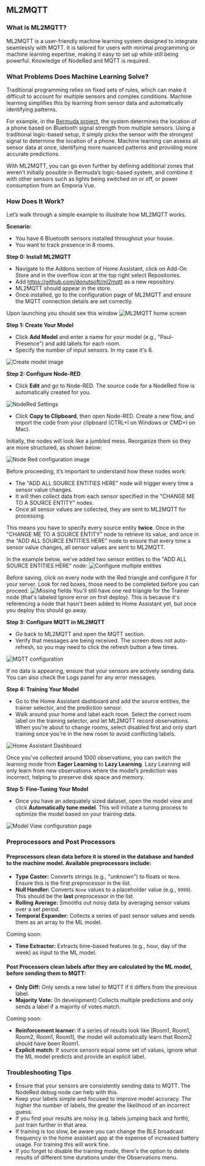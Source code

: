 ## ML2MQTT

### What is ML2MQTT?

ML2MQTT is a user-friendly machine learning system designed to integrate seamlessly with MQTT. It is tailored for users with minimal programming or machine learning expertise, making it easy to set up while still being powerful. Knowledge of NodeRed and MQTT is required.

### What Problems Does Machine Learning Solve?

Traditional programming relies on fixed sets of rules, which can make it difficult to account for multiple sensors and complex conditions. Machine learning simplifies this by learning from sensor data and automatically identifying patterns. 

For example, in the [Bermuda project](https://github.com/agittins/bermuda), the system determines the location of a phone based on Bluetooth signal strength from multiple sensors. Using a traditional logic-based setup, it simply picks the sensor with the strongest signal to determine the location of a phone. Machine learning can assess all sensor data at once, identifying more nuanced patterns and providing more accurate predictions. 

With ML2MQTT, you can go even further by defining additional zones that weren’t initially possible in Bermuda’s logic-based system, and combine it with other sensors such as lights being switched on or off, or power consumption from an Emporia Vue.

### How Does It Work?

Let’s walk through a simple example to illustrate how ML2MQTT works.

**Scenario:**
- You have 6 Bluetooth sensors installed throughout your house.
- You want to track presence in 8 rooms.

**Step 0: Install ML2MQTT**
- Navigate to the Addons section of Home Assistant, click on Add-On Store and in the overflow icon at the top right select Repositories.
- Add https://github.com/donutsoft/ml2mqtt as a new repository.
- ML2MQTT should appear in the store.
- Once installed, go to the configuration page of ML2MQTT and ensure the MQTT connection details are set correctly.

Upon launching you should see this window
![ML2MQTT home screen](images/welcome.png)

**Step 1: Create Your Model**
- Click **Add Model** and enter a name for your model (e.g., "Paul-Presence") and add labels for each room.
- Specify the number of input sensors. In my case it's 6.

![Create model image](images/create-model.png)

**Step 2: Configure Node-RED**
- Click **Edit** and go to Node-RED. The source code for a NodeRed flow is automatically created for you.

![NodeRed Settings](images/nodered.png)

- Click **Copy to Clipboard**, then open Node-RED. Create a new flow, and import the code from your clipboard (CTRL+I on Windows or CMD+I on Mac).

Initially, the nodes will look like a jumbled mess. Reorganize them so they are more structured, as shown below:

![Node Red configuration image](images/nodes.png)

Before proceeding, it’s important to understand how these nodes work:
- The "ADD ALL SOURCE ENTITIES HERE" node will trigger every time a sensor value changes.
- It will then collect data from each sensor specified in the "CHANGE ME TO A SOURCE ENTITY" nodes.
- Once all sensor values are collected, they are sent to ML2MQTT for processing.

This means you have to specify every source entity **twice**. Once in the "CHANGE ME TO A SOURCE ENTITY" node to retrieve its value, and once in the "ADD ALL SOURCE ENTITIES HERE" node to ensure that every time a sensor value changes, all sensor values are sent to ML2MQTT.

In the example below, we’ve added two sensor entities to the "ADD ALL SOURCE ENTITIES HERE" node:
![Configure multiple entities](images/configure-multiple-entities.png)

Before saving, click on every node with the Red triangle and configure it for your server. Look for red boxes, those need to be completed before you can proceed. 
![Missing fields](images/missing-value.png)
You'll still have one red triangle for the Trainer node (that's labeled Ignore error on first deploy). This is because it's referencing a node that hasn't been added to Home Assistant yet, but once you deploy this should go away.

**Step 3: Configure MQTT in ML2MQTT**
- Go back to ML2MQTT and open the MQTT section.
- Verify that messages are being received. The screen does not auto-refresh, so you may need to click the refresh button a few times.

![MQTT configuration](images/mqtt-config.png)

If no data is appearing, ensure that your sensors are actively sending data. You can also check the Logs panel for any error messages.

**Step 4: Training Your Model**
- Go to the Home Assistant dashboard and add the source entities, the trainer selector, and the prediction sensor.
- Walk around your home and label each room. Select the correct room label on the training selector, and let ML2MQTT record observations. When you're about to change rooms, select disabled first and only start training once you're in the new room to avoid conflicting labels.

![Home Assistant Dashboard](images/homeassistant-training.png)

Once you’ve collected around 1000 observations, you can switch the learning mode from **Eager Learning** to **Lazy Learning**. Lazy Learning will only learn from new observations where the model’s prediction was incorrect, helping to preserve disk space and memory.

**Step 5: Fine-Tuning Your Model**
- Once you have an adequately sized dataset, open the model view and click **Automatically tune model**. This will initiate a tuning process to optimize the model based on your training data.

![Model View configuration page](images/model.png)

### Preprocessors and Post Processors

#### Preprocessors clean data before it is stored in the database and handed to the machine model. Available preprocessors include:

- **Type Caster:** Converts strings (e.g., "unknown") to floats or `None`. Ensure this is the first preprocessor in the list.
- **Null Handler:** Converts `None` values to a placeholder value (e.g., `9999`). This should be the **last** preprocessor in the list.
- **Rolling Average:** Smooths out noisy data by averaging sensor values over a set period.
- **Temporal Expander:** Collects a series of past sensor values and sends them as an array to the ML model.

Coming soon:
- **Time Extractor:** Extracts time-based features (e.g., hour, day of the week) as input to the ML model.

#### Post Processors clean labels after they are calculated by the ML model, before sending them to MQTT:

- **Only Diff:** Only sends a new label to MQTT if it differs from the previous label.
- **Majority Vote:** (In development) Collects multiple predictions and only sends a label if a majority of votes match.

Coming soon:
- **Reinforcement learner:** If a series of results look like [Room1, Room1, Room2, Room1, Room1], the model will automatically learn that Room2 should have been Room1.
- **Explicit match:** If source sensors equal some set of values, ignore what the ML model predicts and provide an explicit label.

### Troubleshooting Tips
- Ensure that your sensors are consistently sending data to MQTT. The NodeRed debug node can help with this.
- Keep your labels simple and focused to improve model accuracy. The higher the number of labels, the greater the likelihood of an incorrect guess.
- If you find your results are noisy (e.g. labels jumping back and forth), just train further in that area.
- If training is too slow, be aware you can change the BLE broadcast frequency in the home assistant app at the expense of increased battery usage. For training this will work fine.
- If you forget to disable the training mode, there's the option to delete results of different time durations under the Observations menu.
